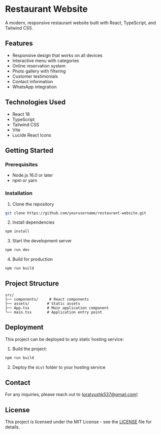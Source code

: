 # Restaurant Website

A modern, responsive restaurant website built with React, TypeScript, and Tailwind CSS.

## Features

- Responsive design that works on all devices
- Interactive menu with categories
- Online reservation system
- Photo gallery with filtering
- Customer testimonials
- Contact information
- WhatsApp integration

## Technologies Used

- React 18
- TypeScript
- Tailwind CSS
- Vite
- Lucide React Icons

## Getting Started

### Prerequisites

- Node.js 16.0 or later
- npm or yarn

### Installation

1. Clone the repository
```bash
git clone https://github.com/yourusername/restaurant-website.git
```

2. Install dependencies
```bash
npm install
```

3. Start the development server
```bash
npm run dev
```

4. Build for production
```bash
npm run build
```

## Project Structure

```
src/
├── components/     # React components
├── assets/        # Static assets
├── App.tsx        # Main application component
└── main.tsx       # Application entry point
```

## Deployment

This project can be deployed to any static hosting service:

1. Build the project:
```bash
npm run build
```

2. Deploy the `dist` folder to your hosting service

## Contact

For any inquiries, please reach out to (pratyushk537@gmail.com)

## License

This project is licensed under the MIT License - see the [LICENSE](LICENSE) file for details.
